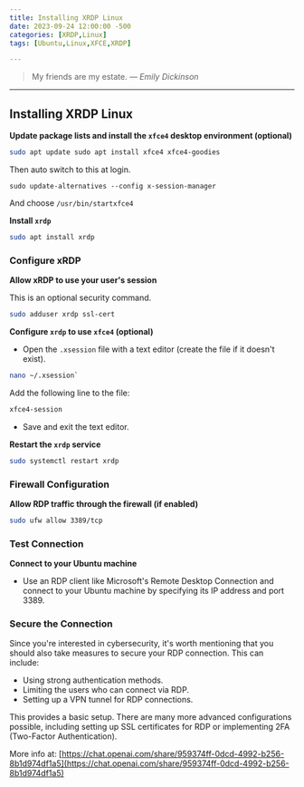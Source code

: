 ```yaml
---
title: Installing XRDP Linux
date: 2023-09-24 12:00:00 -500
categories: [XRDP,Linux]
tags: [Ubuntu,Linux,XFCE,XRDP]

---
```


> My friends are my estate.
> — <cite>Emily Dickinson</cite>

---

## Installing XRDP Linux

**Update package lists and install the `xfce4` desktop environment (optional)**

```bash
sudo apt update sudo apt install xfce4 xfce4-goodies
```

Then auto switch to this at login.

```
sudo update-alternatives --config x-session-manager 
```

And choose `/usr/bin/startxfce4`

 **Install `xrdp`**

```bash
sudo apt install xrdp
```

### Configure xRDP

 **Allow xRDP to use your user's session**

This is an optional security command.

```bash 
sudo adduser xrdp ssl-cert
```

**Configure `xrdp` to use `xfce4` (optional)**

- Open the `.xsession` file with a text editor (create the file if it doesn't exist).

```bash 
nano ~/.xsession` 
```

Add the following line to the file:

```bash
xfce4-session
```

- Save and exit the text editor.

 **Restart the `xrdp` service**

```bash
sudo systemctl restart xrdp
```

### Firewall Configuration

**Allow RDP traffic through the firewall (if enabled)**

```bash
sudo ufw allow 3389/tcp
```

### Test Connection

**Connect to your Ubuntu machine**
- Use an RDP client like Microsoft's Remote Desktop Connection and connect to your Ubuntu machine by specifying its IP address and port 3389.

### Secure the Connection

Since you're interested in cybersecurity, it's worth mentioning that you should also take measures to secure your RDP connection. This can include:

- Using strong authentication methods.
- Limiting the users who can connect via RDP.
- Setting up a VPN tunnel for RDP connections.

This provides a basic setup. There are many more advanced configurations possible, including setting up SSL certificates for RDP or implementing 2FA (Two-Factor Authentication).

More info at:
[https://chat.openai.com/share/959374ff-0dcd-4992-b256-8b1d974df1a5](https://chat.openai.com/share/959374ff-0dcd-4992-b256-8b1d974df1a5)

